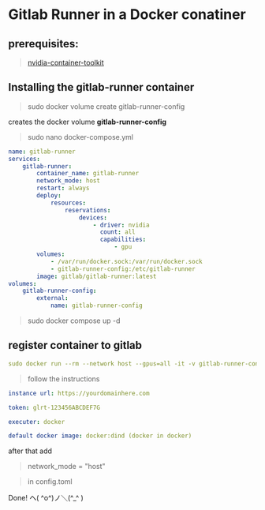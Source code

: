 # Gitlab Runner in a Docker conatiner
## prerequisites: 
>[nvidia-container-toolkit](https://github.com/NVIDIA/nvidia-container-toolkit)
## Installing the gitlab-runner container

> sudo docker volume create gitlab-runner-config

creates the docker volume **gitlab-runner-config**

> sudo nano docker-compose.yml

```yml
name: gitlab-runner
services:
    gitlab-runner:
        container_name: gitlab-runner
        network_mode: host
        restart: always
        deploy:
            resources:
                reservations:
                    devices:
                        - driver: nvidia
                          count: all
                          capabilities:
                              - gpu
        volumes:
            - /var/run/docker.sock:/var/run/docker.sock
            - gitlab-runner-config:/etc/gitlab-runner
        image: gitlab/gitlab-runner:latest
volumes:
    gitlab-runner-config:
        external:
            name: gitlab-runner-config
```

> sudo docker compose up -d

## register container to gitlab

```yml
sudo docker run --rm --network host --gpus=all -it -v gitlab-runner-config:/etc/gitlab-runner gitlab/gitlab-runner:latest register
```

>follow the instructions
```yml
instance url: https://yourdomainhere.com
```
```yml
token: glrt-123456ABCDEF7G
```
```yml
executer: docker
```
```yml
default docker image: docker:dind (docker in docker)
```

after that add

>network_mode = "host"

>in config.toml


Done! ヘ( ^o^)ノ＼(^_^ )